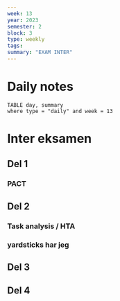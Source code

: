 ```yaml
---
week: 13
year: 2023
semester: 2
block: 3
type: weekly 
tags: 
summary: "EXAM INTER"
---
```

# Daily notes
```dataview
TABLE day, summary 
where type = "daily" and week = 13
```
# Inter eksamen
## Del 1 
### PACT

## Del 2
### Task analysis / HTA
### yardsticks har jeg 
## Del 3

## Del 4


